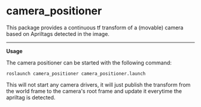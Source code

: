 camera_positioner
======

This package provides a continuous tf transform of a (movable) camera based on Apriltags detected in the image.

---

__Usage__

The camera positioner can be started with the following command:

```
roslaunch camera_positioner camera_positioner.launch
```

This will not start any camera drivers, it will just publish the transform from the world frame to the camera's root frame and update it everytime the apriltag is detected.
